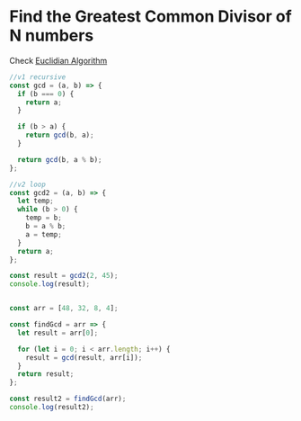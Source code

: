 # Find the Greatest Common Divisor of N numbers

Check [Euclidian Algorithm](https://www.youtube.com/watch?v=JUzYl1TYMcU)

```js
//v1 recursive
const gcd = (a, b) => {
  if (b === 0) {
    return a;
  }

  if (b > a) {
    return gcd(b, a);
  }

  return gcd(b, a % b);
};

//v2 loop
const gcd2 = (a, b) => {
  let temp;
  while (b > 0) {
    temp = b;
    b = a % b;
    a = temp;
  }
  return a;
};

const result = gcd2(2, 45);
console.log(result);


const arr = [48, 32, 8, 4];

const findGcd = arr => {
  let result = arr[0];

  for (let i = 0; i < arr.length; i++) {
    result = gcd(result, arr[i]);
  }
  return result;
};

const result2 = findGcd(arr);
console.log(result2);
```



